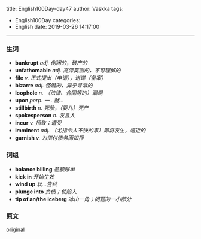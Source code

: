 title: English100Day-day47
author: Vaskka
tags:
  - English100Day
categories:
  - English
date: 2019-03-26 14:17:00
---
### 生词

+ **bankrupt** *adj. 倒闭的，破产的*
+ **unfathomable** *adj. 高深莫测的，不可理解的*
+ **file** *v. 正式提出（申请），送递（备案）*
+ **bizarre** *adj. 怪诞的，异乎寻常的*
+ **loophole** *n. （法律、合同等的）漏洞*
+ **upon** *perp. 一...就...*
+ **stillbirth** *n. 死胎，（婴儿）死产*
+ **spokesperson** *n. 发言人*
+ **incur** *v. 招致；遭受*
+ **imminent** *adj. （尤指令人不快的事）即将发生，逼近的*
+ **garnish** *v. 为偿付债务而扣押*

### 词组

+ **balance billing** *差额账单*
+ **kick in** *开始生效*
+ **wind up** *以...告终*
+ **plunge into** *负债；使陷入*
+ **tip of an/the iceberg** *冰山一角；问题的一小部分*

### 原文

[original](https://www.theatlantic.com/health/archive/2019/03/hospital-bills-medical-debt-bankruptcy/584998/)